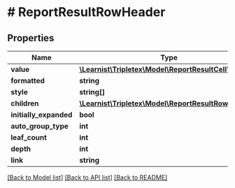 # # ReportResultRowHeader

## Properties

Name | Type | Description | Notes
------------ | ------------- | ------------- | -------------
**value** | [**\Learnist\Tripletex\Model\ReportResultCellValue**](ReportResultCellValue.md) |  | [optional]
**formatted** | **string** |  | [optional]
**style** | **string[]** |  | [optional]
**children** | [**\Learnist\Tripletex\Model\ReportResultRowHeader[]**](ReportResultRowHeader.md) |  | [optional]
**initially_expanded** | **bool** |  | [optional]
**auto_group_type** | **int** |  | [optional]
**leaf_count** | **int** |  | [optional]
**depth** | **int** |  | [optional]
**link** | **string** |  | [optional]

[[Back to Model list]](../../README.md#models) [[Back to API list]](../../README.md#endpoints) [[Back to README]](../../README.md)
